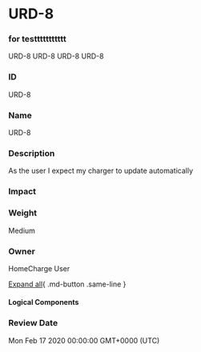 

# URD-8
### for testtttttttttt
URD-8
URD-8
URD-8
URD-8

### ID

URD-8

### Name

URD-8

### Description

As the user I expect my charger to update automatically

### Impact



### Weight

Medium

### Owner

HomeCharge User

[Expand all](#){ .md-button .same-line }

#### Logical Components


    



### Review Date

Mon Feb 17 2020 00:00:00 GMT+0000 (UTC)

